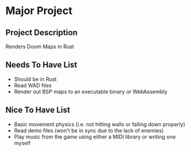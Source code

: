 # Major Project
## Project Description
Renders Doom Maps in Rust
## Needs To Have List
- Should be in Rust
- Read WAD files
- Render out BSP maps to an executable binary or WebAssembly
## Nice To Have List
- Basic movement physics (i.e. not hitting walls or falling down properly)
- Read demo files (won't be in sync due to the lack of enemies)
- Play music from the game using either a MIDI library or writing one myself